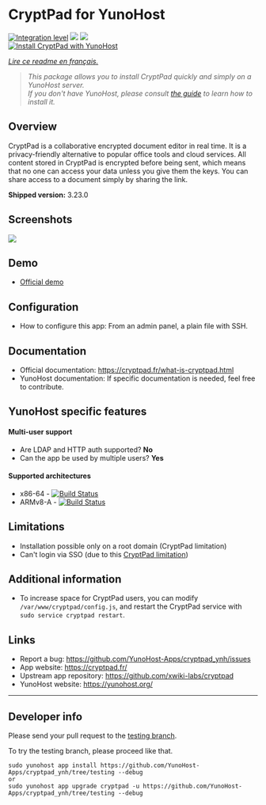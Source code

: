 # CryptPad for YunoHost

[![Integration level](https://dash.yunohost.org/integration/cryptpad.svg)](https://dash.yunohost.org/appci/app/cryptpad) ![](https://ci-apps.yunohost.org/ci/badges/cryptpad.status.svg) ![](https://ci-apps.yunohost.org/ci/badges/cryptpad.maintain.svg)  
[![Install CryptPad with YunoHost](https://install-app.yunohost.org/install-with-yunohost.png)](https://install-app.yunohost.org/?app=cryptpad)

*[Lire ce readme en français.](./README_fr.md)*

> *This package allows you to install CryptPad quickly and simply on a YunoHost server.  
If you don't have YunoHost, please consult [the guide](https://yunohost.org/#/install) to learn how to install it.*

## Overview
CryptPad is a collaborative encrypted document editor in real time. It is a privacy-friendly alternative to popular office tools and cloud services. All content stored in CryptPad is encrypted before being sent, which means that no one can access your data unless you give them the keys. You can share access to a document simply by sharing the link.

**Shipped version:** 3.23.0

## Screenshots

![](https://github.com/xwiki-labs/cryptpad/raw/master/screenshot.png)

## Demo

* [Official demo](https://cryptpad.fr/)

## Configuration

* How to configure this app: From an admin panel, a plain file with SSH.

## Documentation

* Official documentation: https://cryptpad.fr/what-is-cryptpad.html
* YunoHost documentation: If specific documentation is needed, feel free to contribute.

## YunoHost specific features

#### Multi-user support

* Are LDAP and HTTP auth supported? **No**
* Can the app be used by multiple users? **Yes**

#### Supported architectures

* x86-64 - [![Build Status](https://ci-apps.yunohost.org/ci/logs/cryptpad%20%28Apps%29.svg)](https://ci-apps.yunohost.org/ci/apps/cryptpad/)
* ARMv8-A - [![Build Status](https://ci-apps-arm.yunohost.org/ci/logs/cryptpad%20%28Apps%29.svg)](https://ci-apps-arm.yunohost.org/ci/apps/cryptpad/)

## Limitations

* Installation possible only on a root domain (CryptPad limitation)
* Can't login via SSO (due to this [CryptPad limitation](https://github.com/xwiki-labs/cryptpad/issues/116))

## Additional information

* To increase space for CryptPad users, you can modify `/var/www/cryptpad/config.js`, and restart the CryptPad service with `sudo service cryptpad restart`.

## Links

 * Report a bug: https://github.com/YunoHost-Apps/cryptpad_ynh/issues
 * App website: https://cryptpad.fr/
 * Upstream app repository: https://github.com/xwiki-labs/cryptpad
 * YunoHost website: https://yunohost.org/

---

## Developer info

Please send your pull request to the [testing branch](https://github.com/YunoHost-Apps/cryptpad_ynh/tree/testing).

To try the testing branch, please proceed like that.
```
sudo yunohost app install https://github.com/YunoHost-Apps/cryptpad_ynh/tree/testing --debug
or
sudo yunohost app upgrade cryptpad -u https://github.com/YunoHost-Apps/cryptpad_ynh/tree/testing --debug
```
